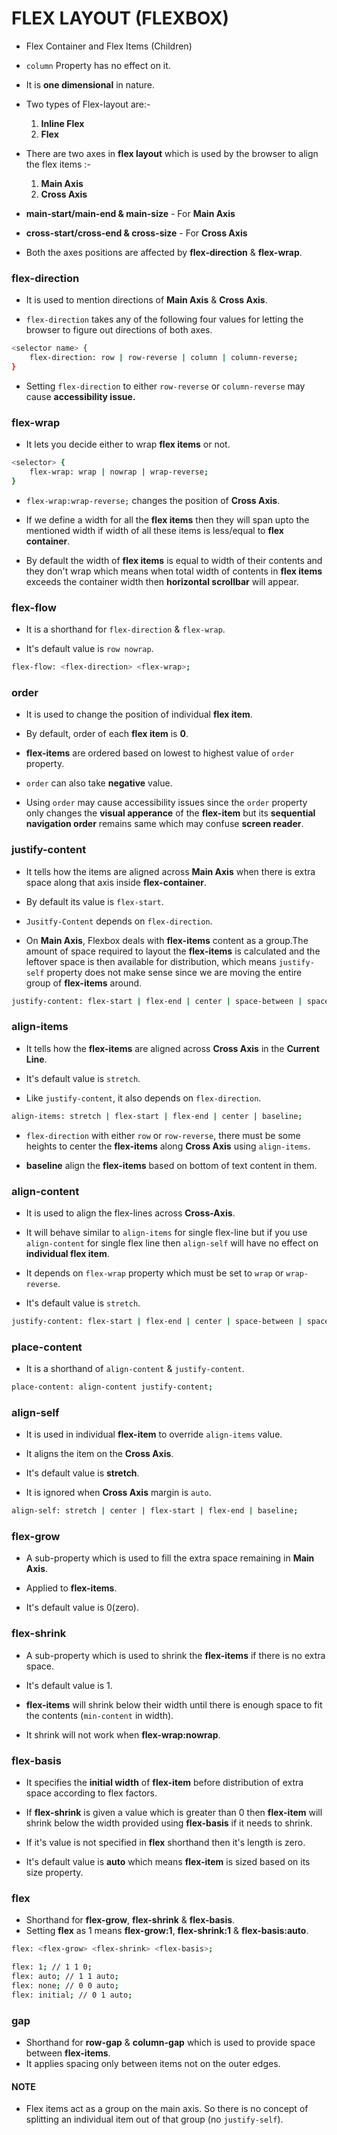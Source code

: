 # FLEX LAYOUT (FLEXBOX)

- Flex Container and Flex Items (Children)

- `column` Property has no effect on it.

- It is **one dimensional** in nature.

- Two types of Flex-layout are:-

  1. **Inline Flex**
  2. **Flex**

- There are two axes in **flex layout** which is used by the browser to align the flex items :-

  1. **Main Axis**
  2. **Cross Axis**

- **main-start/main-end & main-size** - For **Main Axis**

- **cross-start/cross-end & cross-size** - For **Cross Axis**

- Both the axes positions are affected by **flex-direction** & **flex-wrap**.

### flex-direction

- It is used to mention directions of **Main Axis** & **Cross Axis**.

- `flex-direction` takes any of the following four values for letting the browser to figure out directions of both axes.

```bash
<selector name> {
    flex-direction: row | row-reverse | column | column-reverse;
}
```

- Setting `flex-direction` to either `row-reverse` or `column-reverse` may cause **accessibility issue.**

### flex-wrap

- It lets you decide either to wrap **flex items** or not.

```bash
<selector> {
    flex-wrap: wrap | nowrap | wrap-reverse;
}
```

- `flex-wrap:wrap-reverse;` changes the position of **Cross Axis**.

- If we define a width for all the **flex items** then they will span upto the mentioned width if width of all these items is less/equal to **flex container**.

- By default the width of **flex items** is equal to width of their contents and they don't wrap which means when total width of contents in **flex items** exceeds the container width then **horizontal scrollbar** will appear.

### flex-flow

- It is a shorthand for `flex-direction` & `flex-wrap`.

- It's default value is `row nowrap`.

```bash
flex-flow: <flex-direction> <flex-wrap>;
```

### order

- It is used to change the position of individual **flex item**.

- By default, order of each **flex item** is **0**.

- **flex-items** are ordered based on lowest to highest value of `order` property.

- `order` can also take **negative** value.

- Using `order` may cause accessibility issues since the `order` property only changes the **visual apperance** of the **flex-item** but its **sequential navigation order** remains same which may confuse **screen reader**.

### justify-content

- It tells how the items are aligned across **Main Axis** when there is extra space along that axis inside **flex-container**.

- By default its value is `flex-start`.

- `Jusitfy-Content` depends on `flex-direction`.

- On **Main Axis**, Flexbox deals with **flex-items** content as a group.The amount of space required to layout the **flex-items** is calculated and the leftover space is then available for distribution, which means `justify-self` property does not make sense since we are moving the entire group of **flex-items** around.

```bash
justify-content: flex-start | flex-end | center | space-between | space-around | space-evenly | left | right | start | end | baseline;
```

### align-items

- It tells how the **flex-items** are aligned across **Cross Axis** in the **Current Line**.

- It's default value is `stretch`.

- Like `justify-content`, it also depends on `flex-direction`.

```bash
align-items: stretch | flex-start | flex-end | center | baseline;
```

- `flex-direction` with either `row` or `row-reverse`, there must be some heights to center the **flex-items** along **Cross Axis** using `align-items`.

- **baseline** align the **flex-items** based on bottom of text content in them.

### align-content

- It is used to align the flex-lines across **Cross-Axis**.

- It will behave similar to `align-items` for single flex-line but if you use `align-content` for single flex line then `align-self` will have no effect on **individual flex item**.

- It depends on `flex-wrap` property which must be set to `wrap` or `wrap-reverse`.

- It's default value is `stretch`.

```bash
justify-content: flex-start | flex-end | center | space-between | space-around;
```

### place-content

- It is a shorthand of `align-content` & `justify-content`.

```bash
place-content: align-content justify-content;
```

### align-self

- It is used in individual **flex-item** to override `align-items` value.

- It aligns the item on the **Cross Axis**.

- It's default value is **stretch**.

- It is ignored when **Cross Axis** margin is `auto`.

```bash
align-self: stretch | center | flex-start | flex-end | baseline;
```

### flex-grow

- A sub-property which is used to fill the extra space remaining in **Main Axis**.

- Applied to **flex-items**.

- It's default value is 0(zero).

### flex-shrink

- A sub-property which is used to shrink the **flex-items** if there is no extra space.

- It's default value is 1.

- **flex-items** will shrink below their width until there is enough space to fit the contents (`min-content` in width).

- It shrink will not work when **flex-wrap:nowrap**.

### flex-basis

- It specifies the **initial width** of **flex-item** before distribution of extra space according to flex factors.

- If **flex-shrink** is given a value which is greater than 0 then **flex-item** will shrink below the width provided using **flex-basis** if it needs to shrink.

- If it's value is not specified in **flex** shorthand then it's length is zero.

- It's default value is **auto** which means **flex-item** is sized based on its size property.

### flex

- Shorthand for **flex-grow**, **flex-shrink** & **flex-basis**.
- Setting **flex** as 1 means **flex-grow:1**, **flex-shrink:1** & **flex-basis:auto**.

```bash
flex: <flex-grow> <flex-shrink> <flex-basis>;

flex: 1; // 1 1 0;
flex: auto; // 1 1 auto;
flex: none; // 0 0 auto;
flex: initial; // 0 1 auto;
```

### gap

- Shorthand for **row-gap** & **column-gap** which is used to provide space between **flex-items**.
- It applies spacing only between items not on the outer edges.

#### NOTE

- Flex items act as a group on the main axis. So there is no concept of splitting an individual item out of that group (no `justify-self`).
